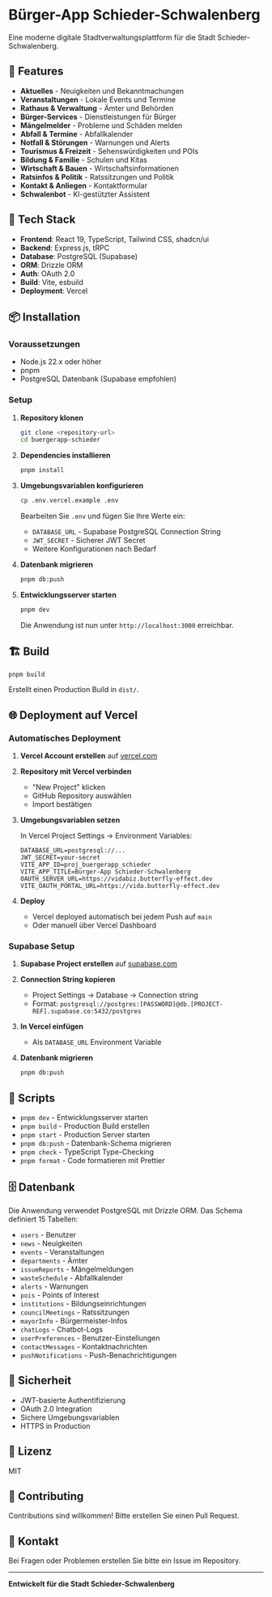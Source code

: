 # Bürger-App Schieder-Schwalenberg

Eine moderne digitale Stadtverwaltungsplattform für die Stadt Schieder-Schwalenberg.

## 🌟 Features

- **Aktuelles** - Neuigkeiten und Bekanntmachungen
- **Veranstaltungen** - Lokale Events und Termine
- **Rathaus & Verwaltung** - Ämter und Behörden
- **Bürger-Services** - Dienstleistungen für Bürger
- **Mängelmelder** - Probleme und Schäden melden
- **Abfall & Termine** - Abfallkalender
- **Notfall & Störungen** - Warnungen und Alerts
- **Tourismus & Freizeit** - Sehenswürdigkeiten und POIs
- **Bildung & Familie** - Schulen und Kitas
- **Wirtschaft & Bauen** - Wirtschaftsinformationen
- **Ratsinfos & Politik** - Ratssitzungen und Politik
- **Kontakt & Anliegen** - Kontaktformular
- **Schwalenbot** - KI-gestützter Assistent

## 🚀 Tech Stack

- **Frontend**: React 19, TypeScript, Tailwind CSS, shadcn/ui
- **Backend**: Express.js, tRPC
- **Database**: PostgreSQL (Supabase)
- **ORM**: Drizzle ORM
- **Auth**: OAuth 2.0
- **Build**: Vite, esbuild
- **Deployment**: Vercel

## 📦 Installation

### Voraussetzungen

- Node.js 22.x oder höher
- pnpm
- PostgreSQL Datenbank (Supabase empfohlen)

### Setup

1. **Repository klonen**
   ```bash
   git clone <repository-url>
   cd buergerapp-schieder
   ```

2. **Dependencies installieren**
   ```bash
   pnpm install
   ```

3. **Umgebungsvariablen konfigurieren**
   ```bash
   cp .env.vercel.example .env
   ```
   
   Bearbeiten Sie `.env` und fügen Sie Ihre Werte ein:
   - `DATABASE_URL` - Supabase PostgreSQL Connection String
   - `JWT_SECRET` - Sicherer JWT Secret
   - Weitere Konfigurationen nach Bedarf

4. **Datenbank migrieren**
   ```bash
   pnpm db:push
   ```

5. **Entwicklungsserver starten**
   ```bash
   pnpm dev
   ```

   Die Anwendung ist nun unter `http://localhost:3000` erreichbar.

## 🏗️ Build

```bash
pnpm build
```

Erstellt einen Production Build in `dist/`.

## 🌐 Deployment auf Vercel

### Automatisches Deployment

1. **Vercel Account erstellen** auf [vercel.com](https://vercel.com)

2. **Repository mit Vercel verbinden**
   - "New Project" klicken
   - GitHub Repository auswählen
   - Import bestätigen

3. **Umgebungsvariablen setzen**
   
   In Vercel Project Settings → Environment Variables:
   ```
   DATABASE_URL=postgresql://...
   JWT_SECRET=your-secret
   VITE_APP_ID=proj_buergerapp_schieder
   VITE_APP_TITLE=Bürger-App Schieder-Schwalenberg
   OAUTH_SERVER_URL=https://vidabiz.butterfly-effect.dev
   VITE_OAUTH_PORTAL_URL=https://vida.butterfly-effect.dev
   ```

4. **Deploy**
   - Vercel deployed automatisch bei jedem Push auf `main`
   - Oder manuell über Vercel Dashboard

### Supabase Setup

1. **Supabase Project erstellen** auf [supabase.com](https://supabase.com)

2. **Connection String kopieren**
   - Project Settings → Database → Connection string
   - Format: `postgresql://postgres:[PASSWORD]@db.[PROJECT-REF].supabase.co:5432/postgres`

3. **In Vercel einfügen**
   - Als `DATABASE_URL` Environment Variable

4. **Datenbank migrieren**
   ```bash
   pnpm db:push
   ```

## 📝 Scripts

- `pnpm dev` - Entwicklungsserver starten
- `pnpm build` - Production Build erstellen
- `pnpm start` - Production Server starten
- `pnpm db:push` - Datenbank-Schema migrieren
- `pnpm check` - TypeScript Type-Checking
- `pnpm format` - Code formatieren mit Prettier

## 🗄️ Datenbank

Die Anwendung verwendet PostgreSQL mit Drizzle ORM. Das Schema definiert 15 Tabellen:

- `users` - Benutzer
- `news` - Neuigkeiten
- `events` - Veranstaltungen
- `departments` - Ämter
- `issueReports` - Mängelmeldungen
- `wasteSchedule` - Abfallkalender
- `alerts` - Warnungen
- `pois` - Points of Interest
- `institutions` - Bildungseinrichtungen
- `councilMeetings` - Ratssitzungen
- `mayorInfo` - Bürgermeister-Infos
- `chatLogs` - Chatbot-Logs
- `userPreferences` - Benutzer-Einstellungen
- `contactMessages` - Kontaktnachrichten
- `pushNotifications` - Push-Benachrichtigungen

## 🔐 Sicherheit

- JWT-basierte Authentifizierung
- OAuth 2.0 Integration
- Sichere Umgebungsvariablen
- HTTPS in Production

## 📄 Lizenz

MIT

## 🤝 Contributing

Contributions sind willkommen! Bitte erstellen Sie einen Pull Request.

## 📧 Kontakt

Bei Fragen oder Problemen erstellen Sie bitte ein Issue im Repository.

---

**Entwickelt für die Stadt Schieder-Schwalenberg**

